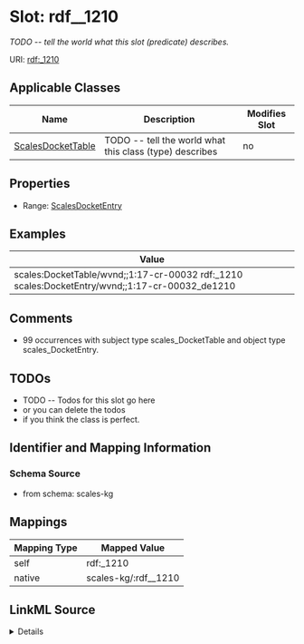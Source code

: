 

# Slot: rdf__1210


_TODO -- tell the world what this slot (predicate) describes._





URI: [rdf:_1210](http://www.w3.org/1999/02/22-rdf-syntax-ns#_1210)



<!-- no inheritance hierarchy -->





## Applicable Classes

| Name | Description | Modifies Slot |
| --- | --- | --- |
| [ScalesDocketTable](../classes/ScalesDocketTable.md) | TODO -- tell the world what this class (type) describes |  no  |







## Properties

* Range: [ScalesDocketEntry](../classes/ScalesDocketEntry.md)






## Examples

| Value |
| --- |
| scales:DocketTable/wvnd;;1:17-cr-00032 rdf:_1210 scales:DocketEntry/wvnd;;1:17-cr-00032_de1210 |

## Comments

* 99 occurrences with subject type scales_DocketTable and object type scales_DocketEntry.

## TODOs

* TODO -- Todos for this slot go here
* or you can delete the todos
* if you think the class is perfect.

## Identifier and Mapping Information







### Schema Source


* from schema: scales-kg




## Mappings

| Mapping Type | Mapped Value |
| ---  | ---  |
| self | rdf:_1210 |
| native | scales-kg/:rdf__1210 |




## LinkML Source

<details>
```yaml
name: rdf__1210
description: TODO -- tell the world what this slot (predicate) describes.
todos:
- TODO -- Todos for this slot go here
- or you can delete the todos
- if you think the class is perfect.
comments:
- 99 occurrences with subject type scales_DocketTable and object type scales_DocketEntry.
examples:
- value: scales:DocketTable/wvnd;;1:17-cr-00032 rdf:_1210 scales:DocketEntry/wvnd;;1:17-cr-00032_de1210
from_schema: scales-kg
rank: 1000
slot_uri: rdf:_1210
alias: rdf__1210
domain_of:
- scales_DocketTable
range: scales_DocketEntry

```
</details>